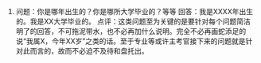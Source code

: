 1. 问题：你是哪年出生的？你是哪所大学毕业的？等等
   回答：我是XXXX年出生的。我是XX大学毕业的。
   点评：这类问题至为关键的是要针对每个问题简洁明了的回答，不可拖泥带水，也不必再加什么说明。完全不必再画蛇添足的说“我属X，今年XX岁”之类的话。至于专业等或许主考官接下来的问题就是针对此而言的，故而不必迫不及待和盘托出。